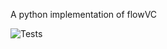 A python implementation of flowVC

![Tests](https://github.com/bkm82/pyflowvc/actions/workflows/tests.yml/badge.svg)
